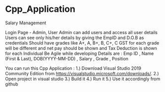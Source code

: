 # Cpp_Application
Salary Management

Login Page - Admin, User
Admin can add users and access all user details
Users can see only his/her details by giving the EmpID and D.O.B as credentials
Should have grades like A+, A, B+, B, C+, C
GST for each grade will be different and net pay should be shown and Tax Deduction is shown for each Individual
Be Agile while developing
Details are :
Emp ID , Name (First & Last), DOB(YYYY-MM-DD) , Salary , Grade , Position

You can run this Cpp Application :
1.) Download Visual Studio 2019 Community Edition from https://visualstudio.microsoft.com/downloads/.
2.) Open project in visual studio
3.) Build it
4.) Run it
5.) Use it accordingly from github


